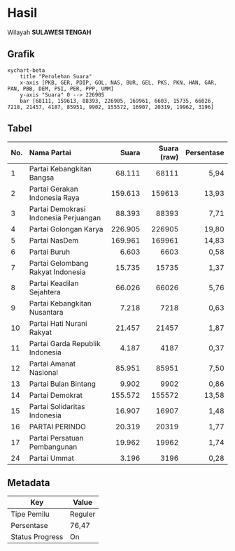 # Hasil

Wilayah **SULAWESI TENGAH**

## Grafik

```mermaid
xychart-beta
    title "Perolehan Suara"
    x-axis [PKB, GER, PDIP, GOL, NAS, BUR, GEL, PKS, PKN, HAN, GAR, PAN, PBB, DEM, PSI, PER, PPP, UMM]
    y-axis "Suara" 0 --> 226905
    bar [68111, 159613, 88393, 226905, 169961, 6603, 15735, 66026, 7218, 21457, 4187, 85951, 9902, 155572, 16907, 20319, 19962, 3196]
```

## Tabel

| No. | Nama Partai                           | Suara   | Suara (raw) | Persentase |
|:--- |:------------------------------------- | -------:| -----------:| ----------:|
| 1   | Partai Kebangkitan Bangsa             | 68.111  | 68111       | 5,94       |
| 2   | Partai Gerakan Indonesia Raya         | 159.613 | 159613      | 13,93      |
| 3   | Partai Demokrasi Indonesia Perjuangan | 88.393  | 88393       | 7,71       |
| 4   | Partai Golongan Karya                 | 226.905 | 226905      | 19,80      |
| 5   | Partai NasDem                         | 169.961 | 169961      | 14,83      |
| 6   | Partai Buruh                          | 6.603   | 6603        | 0,58       |
| 7   | Partai Gelombang Rakyat Indonesia     | 15.735  | 15735       | 1,37       |
| 8   | Partai Keadilan Sejahtera             | 66.026  | 66026       | 5,76       |
| 9   | Partai Kebangkitan Nusantara          | 7.218   | 7218        | 0,63       |
| 10  | Partai Hati Nurani Rakyat             | 21.457  | 21457       | 1,87       |
| 11  | Partai Garda Republik Indonesia       | 4.187   | 4187        | 0,37       |
| 12  | Partai Amanat Nasional                | 85.951  | 85951       | 7,50       |
| 13  | Partai Bulan Bintang                  | 9.902   | 9902        | 0,86       |
| 14  | Partai Demokrat                       | 155.572 | 155572      | 13,58      |
| 15  | Partai Solidaritas Indonesia          | 16.907  | 16907       | 1,48       |
| 16  | PARTAI PERINDO                        | 20.319  | 20319       | 1,77       |
| 17  | Partai Persatuan Pembangunan          | 19.962  | 19962       | 1,74       |
| 24  | Partai Ummat                          | 3.196   | 3196        | 0,28       |


## Metadata

| Key             | Value   |
| --------------- | ------- |
| Tipe Pemilu     | Reguler |
| Persentase      | 76,47   |
| Status Progress | On      |



